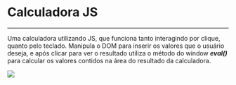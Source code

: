 # Calculadora JS

<hr>

Uma calculadora utilizando JS, que funciona tanto interagindo por clique, quanto pelo teclado. Manipula o DOM para inserir os valores que o usuário deseja, e após clicar para ver o resultado utiliza o método do window 
_**eval()**_ para calcular os valores contidos na área do resultado da calculadora.

<img src="https://media.giphy.com/media/54CDEAiNrLNcZ7XUKK/giphy.gif">

